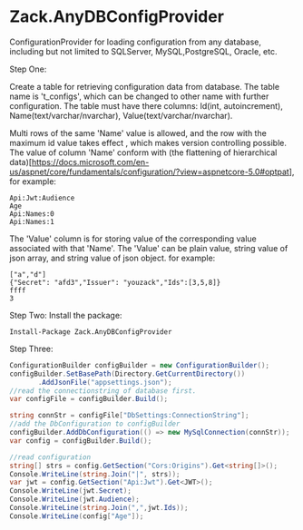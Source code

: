 # Zack.AnyDBConfigProvider
ConfigurationProvider for loading configuration from any database, including but not limited to SQLServer, MySQL,PostgreSQL, Oracle, etc.

Step One:

Create a table for retrieving configuration data from database.
The table name is 't_configs', which can be changed to other name with further configuration.
The table must have there columns: Id(int, autoincrement), Name(text/varchar/nvarchar), Value(text/varchar/nvarchar).

Multi rows of the same 'Name' value is allowed, and the row with the maximum id value takes effect , which makes version controlling possible.
The value of column 'Name' conform with (the flattening of hierarchical data)[https://docs.microsoft.com/en-us/aspnet/core/fundamentals/configuration/?view=aspnetcore-5.0#optpat], for example:

```
Api:Jwt:Audience
Age
Api:Names:0
Api:Names:1
```

The 'Value' column is for storing value of the corresponding value associated with that 'Name'.
The 'Value' can be plain value, string value of json array, and string value of json object. for example:

```
["a","d"]
{"Secret": "afd3","Issuer": "youzack","Ids":[3,5,8]} 
ffff
3
```

Step Two:
Install the package:

```
Install-Package Zack.AnyDBConfigProvider
```

Step Three:

```csharp
ConfigurationBuilder configBuilder = new ConfigurationBuilder();
configBuilder.SetBasePath(Directory.GetCurrentDirectory())   
	   .AddJsonFile("appsettings.json"); 
//read the connectionstring of database first.
var configFile = configBuilder.Build();

string connStr = configFile["DbSettings:ConnectionString"];
//add the DbConfiguration to configBuilder
configBuilder.AddDbConfiguration(() => new MySqlConnection(connStr));
var config = configBuilder.Build();

//read configuration 
string[] strs = config.GetSection("Cors:Origins").Get<string[]>();
Console.WriteLine(string.Join("|", strs));
var jwt = config.GetSection("Api:Jwt").Get<JWT>();
Console.WriteLine(jwt.Secret);
Console.WriteLine(jwt.Audience);
Console.WriteLine(string.Join(",",jwt.Ids));
Console.WriteLine(config["Age"]);
```


